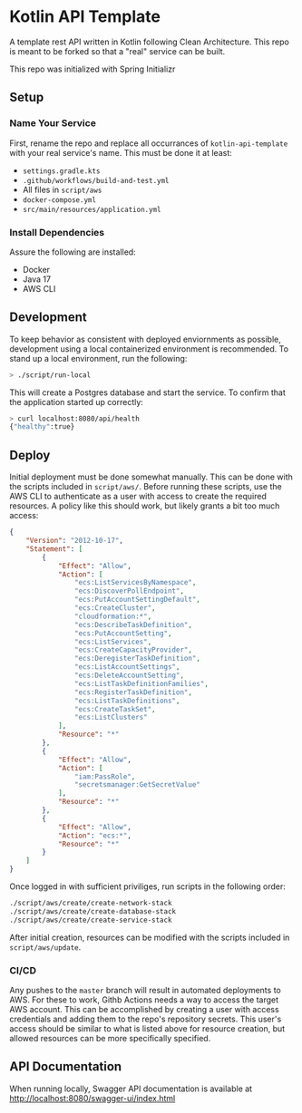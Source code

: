 # Kotlin API Template
A template rest API written in Kotlin following Clean Architecture. This repo is meant to be forked so that a "real"
service can be built.

This repo was initialized with Spring Initializr

## Setup
### Name Your Service
First, rename the repo and replace all occurrances of `kotlin-api-template` with your real service's name. This must be done it at least:
* `settings.gradle.kts`
* `.github/workflows/build-and-test.yml`
* All files in `script/aws`
* `docker-compose.yml`
* `src/main/resources/application.yml`

### Install Dependencies
Assure the following are installed:
* Docker
* Java 17
* AWS CLI

## Development
To keep behavior as consistent with deployed enviornments as possible, development using a local containerized environment is recommended. To stand up a local environment, run the following:

```sh
> ./script/run-local
```

This will create a Postgres database and start the service. To confirm that the application started up correctly:

```sh
> curl localhost:8080/api/health
{"healthy":true}
```

## Deploy
Initial deployment must be done somewhat manually. This can be done with the scripts included in `script/aws/`. Before running these scripts, use the AWS CLI to authenticate as a user with access to create the required resources. A policy like this should work, but likely grants a bit too much access:

```json
{
    "Version": "2012-10-17",
    "Statement": [
        {
            "Effect": "Allow",
            "Action": [
                "ecs:ListServicesByNamespace",
                "ecs:DiscoverPollEndpoint",
                "ecs:PutAccountSettingDefault",
                "ecs:CreateCluster",
                "cloudformation:*",
                "ecs:DescribeTaskDefinition",
                "ecs:PutAccountSetting",
                "ecs:ListServices",
                "ecs:CreateCapacityProvider",
                "ecs:DeregisterTaskDefinition",
                "ecs:ListAccountSettings",
                "ecs:DeleteAccountSetting",
                "ecs:ListTaskDefinitionFamilies",
                "ecs:RegisterTaskDefinition",
                "ecs:ListTaskDefinitions",
                "ecs:CreateTaskSet",
                "ecs:ListClusters"
            ],
            "Resource": "*"
        },
        {
            "Effect": "Allow",
            "Action": [
                "iam:PassRole",
                "secretsmanager:GetSecretValue"
            ],
            "Resource": "*"
        },
        {
            "Effect": "Allow",
            "Action": "ecs:*",
            "Resource": "*"
        }
    ]
}
```

Once logged in with sufficient priviliges, run scripts in the following order:
```sh
./script/aws/create/create-network-stack
./script/aws/create/create-database-stack
./script/aws/create/create-service-stack
```

After initial creation, resources can be modified with the scripts included in `script/aws/update`.

### CI/CD
Any pushes to the `master` branch will result in automated deployments to AWS. For these to work, Githb Actions needs a way to access the target AWS account. This can be accomplished by creating a user with access credentials and adding them to the repo's repository secrets. This user's access should be similar to what is listed above for resource creation, but allowed resources can be more specifically specified.

## API Documentation
When running locally, Swagger API documentation is available at [http://localhost:8080/swagger-ui/index.html](http://localhost:8080/swagger-ui/index.html)

